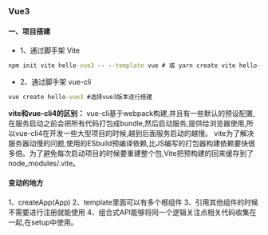 ### Vue3
#### 一、项目搭建
- 1、通过脚手架 Vite
```cmd
npm init vite hello-vue3 -- --template vue # 或 yarn create vite hello-vue3 --template vue
```

- 2、通过脚手架 vue-cli
```cmd
vue create hello-vue3 #选择vue3版本进行搭建
```

**vite和vue-cli4的区别：**
vue-cli基于webpack构建,并且有一些默认的预设配置,在服务启动之前会把所有代码打包成bundle,然后启动服务,提供给浏览器使用,所以vue-cli4在开发一些大型项目的时候,越到后面服务启动的越慢。
vite为了解决服务器动慢的问题,使用的ESbuild预编译依赖,比JS编写的打包器构建依赖要快很多倍。为了避免每次启动项目的时候要重建整个包,Vite把预构建的回来缓存到了node_modules/.vite。

#### 变动的地方
1、createApp(App)
2、template里面可以有多个根组件
3、引用其他组件的时候不需要进行注册就能使用
4、组合式API能够将同一个逻辑关注点相关代码收集在一起,在setup中使用。